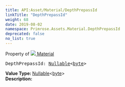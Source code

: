```yaml
---
title: API:Asset/Material/DepthPrepassId
linkTitle: "DepthPrepassId"
weight: 68
date: 2019-08-02
namespace: Primrose.Assets.Material.DepthPrepassId
deprecated: false
no_list: true
---
```

Property of <a href="/docs/api-reference/Class/Material"><img src="/icons/silk/default.png"/>&nbsp;Material</a>
<pre class="method-declaration">
DepthPrepassId: <a class="type" href="/docs/api-reference/System/Nullable">Nullable</a><<a class="type" href="/docs/api-reference/System/Primitives#byte">byte</a>></pre>
<b>Value Type: </b>
<a class="type" href="/docs/api-reference/System/Nullable">Nullable</a><<a class="type" href="/docs/api-reference/System/Primitives#byte">byte</a>>
<br/>
<b>Description: </b>